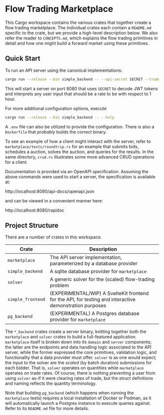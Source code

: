 # Flow Trading Marketplace

This Cargo workspace contains the various crates that together create a flow
trading marketplace. The individual crates each contain a `README.md` specific
to the crate, but we provide a high-level description below. We also refer the
reader to `CONCEPTS.md`, which explains the flow trading primitives in detail
and how one might build a forward market using these primitives.

## Quick Start

To run an API server using the canonical implementations:
```bash
cargo run --release --bin simple_backend -- --api-secret SECRET --trade-rate 1h
```

This will start a server on port 8080 that uses `SECRET` to decode JWT tokens
and interprets any user input that should be a rate to be with respect to 1 hour.

For more additional configuration options, execute
```bash
cargo run --release --bin simple_backend -- --help
```

A `.env` file can also be utilized to provide the configuration. There is also
a `Dockerfile` that *probably* builds the correct binary.

To see an example of how a client might interact with the server, refer to
`marketplace/tests/roundtrip.rs` for an example that submits bids, schedules a
auction, solves the auction, and queries for the results. In the same
directory, `crud.rs` illustrates some more advanced CRUD operations for a client.

Documentation is provided via an OpenAPI specification. Assuming the above
commands were used to start a server, the specification is available at:

http://localhost:8080/api-docs/openapi.json

and can be viewed in a convenient manner here:

http://localhost:8080/rapidoc

## Project Structure

There are a number of crates in this workspace.

|Crate|Description|
|-----|-----------|
|`marketplace`|The API server implementation, parameterized by a database provider|
|`simple_backend`|A sqlite database provider for `marketplace`|
|`solver`|A generic solver for the (scaled) flow-trading problem|
|`simple_frontend`|(EXPERIMENTAL/WIP) A SvelteKit frontend for the API, for testing and interactive demonstration purposes|
|`pg_backend`|(EXPERIMENTAL) A Postgres database provider for `marketplace`|


The `*_backend` crates create a server binary, knitting together both the `marketplace` and `solver` crates to build a full-featured application. `marketplace` itself is broken down into its `domain` and `server` components; the latter are the endpoints and data handling logic associated to the API server, while the former expressed the core primitives, validation logic, and functionality that a data provider must offer. `solver` is as one would expect; the input to the solver are the *scaled* (by batch duration) submissions for each bidder. That is, `solver` operates on quantities while `marketplace` operates on trade rates. Of course, there is nothing preventing a user from using `solver` as-if it were clearing rates of trade, but the struct definitions and naming reflects the quantity terminology.

Note that building `pg_backend` (which happens when running the `marketplace` tests) requires a local installation of Docker or Podman, as it will automatically launch a Postgres instance to execute queries against. Refer to its `README.md` file for more details.
